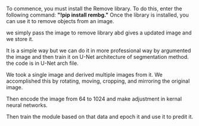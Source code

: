 To commence, you must install the Remove library. To do this, enter the following command: **"!pip install rembg."** Once the library is installed, you can use it to remove objects from an image.

we simply pass the image to remove library abd gives a updated image and we store it.

It is a simple way but we can do it in more professional way by argumented the image and then train it on U-Net architecture of segmentation method.
the code is in U-Net arch file.

We took a single image and derived multiple images from it. We accomplished this by rotating, moving, cropping, and mirroring the original image.

Then encode the image from 64 to 1024 and make adjustment in kernal neural networks.

Then train the module based on that data and epoch it and use it to predit it.
